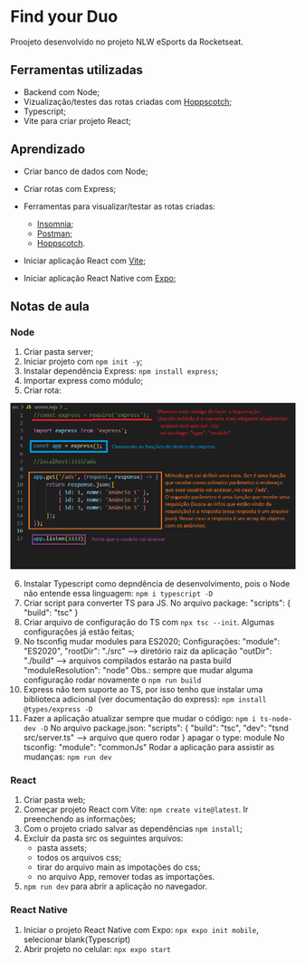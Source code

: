 # Find your Duo

Proojeto desenvolvido no projeto NLW eSports da Rocketseat.

## Ferramentas utilizadas

- Backend com Node;
- Vizualização/testes das rotas criadas com [Hoppscotch](https://hoppscotch.io/pt-br/);
- Typescript;
- Vite para criar projeto React;

## Aprendizado

- Criar banco de dados com Node;
- Criar rotas com Express;
- Ferramentas para visualizar/testar as rotas criadas:
    - [Insomnia](https://insomnia.rest/download);
    - [Postman](https://www.postman.com/);
    - [Hoppscotch](https://hoppscotch.io/pt-br/).

- Iniciar aplicação React com [Vite](https://vitejs.dev/);
- Iniciar aplicação React Native com [Expo](https://expo.dev/);

## Notas de aula

### Node

1. Criar pasta server;
2. Iniciar projeto com `npm init -y`;
3. Instalar dependência Express: `npm install express`;
4. Importar express como módulo;
5. Criar rota: 

![](GitHubAssets/rotes.png)

6. Instalar Typescript como depndência de desenvolvimento, pois o Node não entende essa linguagem: `npm i typescript -D`
7. Criar script para converter TS para JS. No arquivo package:
    "scripts": {
        "build": "tsc"
    }
8. Criar arquivo de configuração do TS com `npx tsc --init`. Algumas configurações já estão feitas;
9. No tsconfig mudar modules para ES2020;
    Configurações:
    "module": "ES2020",
    "rootDir": "./src" --> diretório raiz da aplicação
    "outDir": "./build" --> arquivos compilados estarão na pasta build
    "moduleResolution": "node"
Obs.: sempre que mudar alguma configuração rodar novamente o `npm run build`
10. Express não tem suporte ao TS, por isso tenho que instalar uma biblioteca adicional (ver documentação do express): `npm install @types/express -D`
11. Fazer a aplicação atualizar sempre que mudar o código: `npm i ts-node-dev -D`
    No arquivo package.json:
        "scripts": {
            "build": "tsc",
            "dev": "tsnd src/server.ts" --> arquivo que quero rodar
        }
        apagar o type: module
    No tsconfig:
        "module": "commonJs"
    Rodar a aplicação para assistir as mudanças: `npm run dev`

### React

1. Criar pasta web;
2. Começar projeto React com Vite: `npm create vite@latest`. Ir preenchendo as informações;
3. Com o projeto criado salvar as dependências `npm install`;
4. Excluir da pasta src os seguintes arquivos:
    - pasta assets;
    - todos os arquivos css;
    - tirar do arquivo main as impotações do css;
    - no arquivo App, remover todas as importações.
5. `npm run dev` para abrir a aplicação no navegador.

### React Native

1. Iniciar o projeto React Native com Expo: `npx expo init mobile`, selecionar blank(Typescript)
2. Abrir projeto no celular: `npx expo start`


    
 

